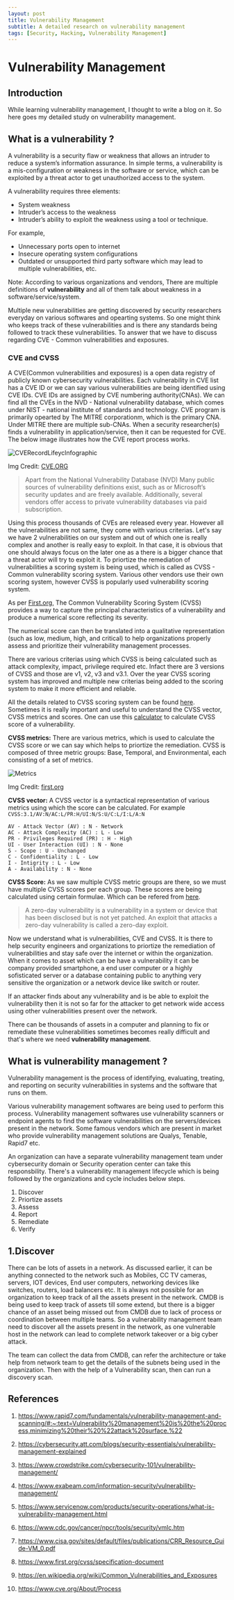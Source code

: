 ```yaml
---
layout: post
title: Vulnerability Management 
subtitle: A detailed research on vulnerability management
tags: [Security, Hacking, Vulnerability Management]
---
```


# Vulnerability Management 

## Introduction

While learning vulnerability management, I thought to write a blog on it. So here goes my detailed study on vulnerability management.

## What is a vulnerability ?

A vulnerability is a security flaw or weakness that allows an intruder to reduce a system’s information assurance. In simple terms, a vulnerability is a mis-configuration or weakness in the software or service, which can be exploited by a threat actor to get unauthorized access to the system. 

A vulnerability requires three elements: 

* System weakness
* Intruder’s access to the weakness
* Intruder’s ability to exploit the weakness using a tool or technique.

For example, 

* Unnecessary ports open to internet
* Insecure operating system configurations
* Outdated or unsupported third party software which may lead to multiple vulnerabilities, etc.

Note: According to various organizations and vendors, There are multiple definitions of **vulnerability** and all of them talk about weakness in a software/service/system.

Multiple new vulnerabilities are getting discovered by security researchers everyday on various softwares and opearting systems. So one might think who keeps track of these vulnerabilities and is there any standards being followed to track these vulnerabilities. To answer that we have to discuss regarding CVE - Common vulnerabilities and exposures.


### CVE and CVSS

A CVE(Common vulnerabilities and exposures) is a open data registry of publicly known cybersecurity vulnerabilities. Each vulnerability in CVE list has a CVE ID or we can say various vulnerabilities are being identified using CVE IDs.  CVE IDs are assigned by CVE numbering authority(CNAs). We can find all the CVEs in the NVD - National vulnerability database, which comes under NIST - national institute of standards and technology. CVE program is primarily opearted by The MITRE corporationm, which is the primary CNA. Under MITRE there are multiple sub-CNAs. When a security researcher(s) finds a vulnerability in application/service, then it can be requested for CVE. The below image illustrates how the CVE report process works.

![CVERecordLifeyclnfographic](assets/img/vm/CVERecordLifeyclnfographic.jpg)

Img Credit: [CVE.ORG](https://www.cve.org/About/Process)

>Apart from the National Vulnerability Database (NVD) Many public sources of vulnerability definitions exist, such as  or Microsoft’s security updates and are freely available. Additionally, several vendors offer access to private vulnerability databases via paid subscription.

Using this process thousands of CVEs are released every year. However all the vulnerabilities are not same, they come with various criterias. Let's say we have 2 vulnerabilities on our system and out of which one is really complex and another is really easy to exploit. In that case, it is obvious that one should always focus on the later one as a there is a bigger chance that a threat actor will try to exploit it. To priortize the remediation of vulnerabilities a scoring system is being used, which is called as CVSS - Common vulnerability scoring system. Various other vendors use their own scoring system, however CVSS is popularly used vulnerability scoring system.

As per [First.org](https://www.first.org/cvss/), The Common Vulnerability Scoring System (CVSS) provides a way to capture the principal characteristics of a vulnerability and produce a numerical score reflecting its severity. 

The numerical score can then be translated into a qualitative representation (such as low, medium, high, and critical) to help organizations properly assess and prioritize their vulnerability management processes.

There are various criterias using which CVSS is being calculated such as attack complexity, impact, privilege required etc. Infact there are 3 versions of CVSS and those are v1, v2, v3 and v3.1. Over the year CVSS scoring system has improved and multiple new criterias being added to the scoring system to make it more efficient and reliable. 


All the details related to CVSS scoring system can be found [here](https://www.first.org/cvss/specification-document). Sometimes it is really important and useful to understand the CVSS vector, CVSS metrics and scores. One can use this [calculator](https://www.first.org/cvss/calculator/3.1) to calculate CVSS score of a vulnerability.


**CVSS metrics:** There are various metrics, which is used to calculate the CVSS score or we can say which helps to priortize the remediation. CVSS is composed of three metric groups: Base, Temporal, and Environmental, each consisting of a set of metrics.

![Metrics](assets/img/vm/MetricGroups.svg)

Img Credit: [first.org](https://www.first.org/cvss/specification-document)

**CVSS vector:** A CVSS vector is a syntactical representation of various metrics using which the score can be calculated. For example `CVSS:3.1/AV:N/AC:L/PR:H/UI:N/S:U/C:L/I:L/A:N` 

```
AV - Attack Vector (AV) : N - Network
AC - Attack Complexity (AC) : L - Low
PR - Privileges Required (PR) : H - High
UI - User Interaction (UI) : N - None
S - Scope : U - Unchanged
C - Confidentiality : L - Low
I - Intigrity : L - Low
A - Availability : N - None
```

**CVSS Score:** As we saw multiple CVSS metric groups are there, so we must have multiple CVSS scores per each group. These scores are being calculated using certain formulae. Which can be refered from [here](https://www.first.org/cvss/specification-document). 


> A zero-day vulnerability is a vulnerability in a system or device that has been disclosed but is not yet patched. An exploit that attacks a zero-day vulnerability is called a zero-day exploit.

Now we understand what is vulnerabilities, CVE and CVSS. It is there to help security engineers and organizations to priortize the remediation of vulnerabilities and stay safe over the internet or within the organization. When it comes to asset which can be have a vulnerability it can be company provided smartphone, a end user computer or a highly sofisticated server or a database containing public to anything very sensitive the organization or a network device like switch or router. 

If an attacker finds about any vulnerability and is be able to exploit the vulnerability then it is not so far for the attacker to get network wide access using other vulnerabilities present over the network. 

There can be thousands of assets in a computer and planning to fix or remediate these vulnerabilities sometimes becomes really difficult and that's where we need **vulnerability management**.

## What is vulnerability management ?

Vulnerability management is the process of identifying, evaluating, treating, and reporting on security vulnerabilities in systems and the software that runs on them. 

Various vulnerability management softwares are being used to perform this process. Vulnerability management softwares use vulnerability scanners or endpoint agents to find the software vulnerabilities on the servers/devices present in the network. Some famous vendors which are present in market who provide vulnerability management solutions are Qualys, Tenable, Rapid7 etc.

An organization can have a separate vulnerability management team under cybersecurity domain or Security operation center can take this responsbility. There's a vulnerability management lifecycle which is being followed by the organizations and cycle includes below steps.

1. Discover
2. Priortize assets
3. Assess
4. Report
5. Remediate
6. Verify

## 1.Discover

There can be lots of assets in a network. As discussed earlier, it can be anything connected to the network such as Mobiles, CC TV cameras, servers, IOT devices, End user computers, networking devices like switches, routers, load balancers etc. It is always not possible for an organization to keep track of all the assets present in the network. CMDB is being used to keep track of assets till some extend, but there is a bigger chance of an asset being missed out from CMDB due to lack of process or coordination between multiple teams. So a vulnerability management team need to discover all the assets present in the network, as one vulnerable host in the network can lead to complete network takeover or a big cyber attack.

The team can collect the data from CMDB, can refer the architecture or take help from network team to get the details of the subnets being used in the organization. Then with the help of a Vulnerability scan, then can run a discovery scan.












## References

1. https://www.rapid7.com/fundamentals/vulnerability-management-and-scanning/#:~:text=Vulnerability%20management%20is%20the%20process,minimizing%20their%20%22attack%20surface.%22

2. https://cybersecurity.att.com/blogs/security-essentials/vulnerability-management-explained

3. https://www.crowdstrike.com/cybersecurity-101/vulnerability-management/

4. https://www.exabeam.com/information-security/vulnerability-management/

5. https://www.servicenow.com/products/security-operations/what-is-vulnerability-management.html

6. https://www.cdc.gov/cancer/npcr/tools/security/vmlc.htm

7. https://www.cisa.gov/sites/default/files/publications/CRR_Resource_Guide-VM_0.pdf

8. https://www.first.org/cvss/specification-document

9. https://en.wikipedia.org/wiki/Common_Vulnerabilities_and_Exposures

10. https://www.cve.org/About/Process



